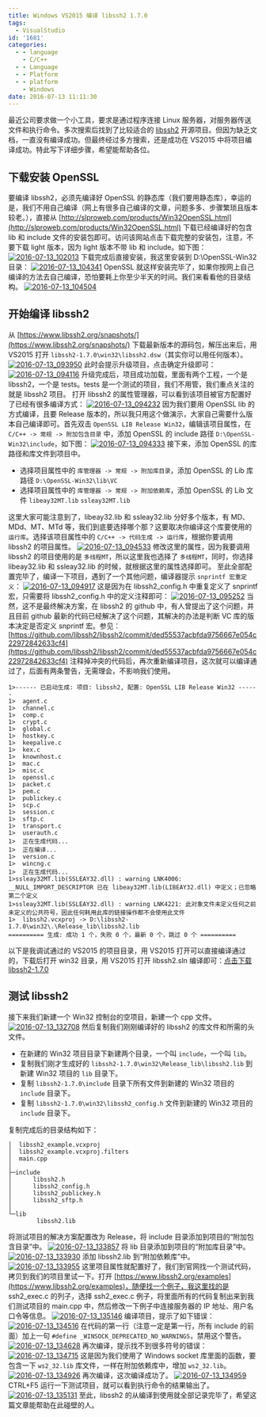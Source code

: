 ```yaml
---
title: Windows VS2015 编译 libssh2 1.7.0
tags:
  - VisualStudio
id: '1681'
categories:
  - - language
    - C/C++
  - - Language
  - - Platform
  - - platform
    - Windows
date: 2016-07-13 11:11:30
---
```


最近公司要求做一个小工具，要求是通过程序连接 Linux 服务器，对服务器传送文件和执行命令。多次搜索后找到了比较适合的 [libssh2](https://www.libssh2.org/) 开源项目。但因为缺乏文档，一直没有编译成功。但最终经过多方搜索，还是成功在 VS2015 中将项目编译成功。特此写下详细步骤，希望能帮助各位。
<!-- more -->
## 下载安装 OpenSSL

要编译 libssh2，必须先编译好 OpenSSL 的静态库（我们要用静态库），幸运的是，我们不用自己编译（网上有很多自己编译的文章，问题多多、步骤繁琐且版本较老。），直接从 [http://slproweb.com/products/Win32OpenSSL.html](http://slproweb.com/products/Win32OpenSSL.html) 下载已经编译好的包含 lib 和 include 文件的安装包即可。访问该网站点击下载完整的安装包，注意，不要下载 light 版本，因为 light 版本不带 lib 和 include。如下图： [![2016-07-13_102013](http://www.mycode.net.cn/wp-content/uploads/2016/07/2016-07-13_102013.png)](http://www.mycode.net.cn/wp-content/uploads/2016/07/2016-07-13_102013.png) 下载完成后直接安装，我这里安装到 D:\\OpenSSL-Win32 目录： [![2016-07-13_104341](http://www.mycode.net.cn/wp-content/uploads/2016/07/2016-07-13_104341.png)](http://www.mycode.net.cn/wp-content/uploads/2016/07/2016-07-13_104341.png) OpenSSL 就这样安装完毕了，如果你按网上自己编译的方法去自己编译，恐怕要耗上你至少半天的时间。我们来看看他的目录结构。 [![2016-07-13_104504](http://www.mycode.net.cn/wp-content/uploads/2016/07/2016-07-13_104504.png)](http://www.mycode.net.cn/wp-content/uploads/2016/07/2016-07-13_104504.png)

## 开始编译 libssh2

从 [https://www.libssh2.org/snapshots/](https://www.libssh2.org/snapshots/) 下载最新版本的源码包，解压出来后，用 VS2015 打开 `libssh2-1.7.0\win32\libssh2.dsw`（其实你可以用任何版本）。 [![2016-07-13_093950](http://www.mycode.net.cn/wp-content/uploads/2016/07/2016-07-13_093950.png)](http://www.mycode.net.cn/wp-content/uploads/2016/07/2016-07-13_093950.png) 此时会提示升级项目，点击确定升级即可： [![2016-07-13_094116](http://www.mycode.net.cn/wp-content/uploads/2016/07/2016-07-13_094116.png)](http://www.mycode.net.cn/wp-content/uploads/2016/07/2016-07-13_094116.png) 升级完成后，项目成功加载，里面有两个工程，一个是 libssh2，一个是 tests。tests 是一个测试的项目，我们不用管，我们重点关注的就是 libssh2 项目。 打开 libssh2 的属性管理器，可以看到该项目被官方配置好了已经有很多编译方式： [![2016-07-13_094232](http://www.mycode.net.cn/wp-content/uploads/2016/07/2016-07-13_094232.png)](http://www.mycode.net.cn/wp-content/uploads/2016/07/2016-07-13_094232.png) 因为我们要用 OpenSSL lib 的方式编译，且要 Release 版本的，所以我只用这个做演示，大家自己需要什么版本自己编译即可。首先双击 `OpenSSL LIB Release Win32`，编辑该项目属性，在 `C/C++ -> 常规 -> 附加包含目录` 中，添加 OpenSSL 的 include 路径 `D:\OpenSSL-Win32\include`，如下图： [![2016-07-13_094333](http://www.mycode.net.cn/wp-content/uploads/2016/07/2016-07-13_094333.png)](http://www.mycode.net.cn/wp-content/uploads/2016/07/2016-07-13_094333.png) 接下来，添加 OpenSSL 的库路径和库文件到项目中。

*   选择项目属性中的 `库管理器 -> 常规 -> 附加库目录`，添加 OpenSSL 的 Lib 库路径 `D:\OpenSSL-Win32\lib\VC`
*   选择项目属性中的 `库管理器 -> 常规 -> 附加依赖库`，添加 OpenSSL 的 Lib 文件 `libeay32MT.lib` `ssleay32MT.lib`

这里大家可能注意到了，libeay32.lib 和 ssleay32.lib 分好多个版本，有 MD、MDd、MT、MTd 等，我们到底要选择哪个那？这要取决你编译这个库要使用的 `运行库`。选择该项目属性中的 `C/C++ -> 代码生成 -> 运行库`，根据你要调用 libssh2 的项目属性。 [![2016-07-13_094533](http://www.mycode.net.cn/wp-content/uploads/2016/07/2016-07-13_094533.png)](http://www.mycode.net.cn/wp-content/uploads/2016/07/2016-07-13_094533.png) 修改这里的属性，因为我要调用 libssh2 的项目使用的是 `多线程MT`，所以这里我也选择了 `多线程MT`，同时，你选择 libeay32.lib 和 ssleay32.lib 的时候，就根据这里的属性选择即可。 至此全部配置完毕了，编译一下项目，遇到了一个其他问题，编译器提示 `snprintf 宏重定义`： [![2016-07-13_094917](http://www.mycode.net.cn/wp-content/uploads/2016/07/2016-07-13_094917.png)](http://www.mycode.net.cn/wp-content/uploads/2016/07/2016-07-13_094917.png) 这是因为在 libssh2\_config.h 中重复定义了 snprintf 宏，只需要将 libssh2\_config.h 中的定义注释即可： [![2016-07-13_095252](http://www.mycode.net.cn/wp-content/uploads/2016/07/2016-07-13_095252.png)](http://www.mycode.net.cn/wp-content/uploads/2016/07/2016-07-13_095252.png) 当然，这不是最终解决方案，在 libssh2 的 github 中，有人曾提出了这个问题，并且目前 github 最新的代码已经解决了这个问题，其解决的办法是判断 VC 库的版本决定是否定义 snprintf 宏。参见：[https://github.com/libssh2/libssh2/commit/ded55537acbfda9756667e054c22972842633cf4](https://github.com/libssh2/libssh2/commit/ded55537acbfda9756667e054c22972842633cf4) 注释掉冲突的代码后，再次重新编译项目，这次就可以编译通过了，后面有两条警告，无需理会，不影响我们使用。

```
1>------ 已启动生成: 项目: libssh2, 配置: OpenSSL LIB Release Win32 ------
1>  agent.c
1>  channel.c
1>  comp.c
1>  crypt.c
1>  global.c
1>  hostkey.c
1>  keepalive.c
1>  kex.c
1>  knownhost.c
1>  mac.c
1>  misc.c
1>  openssl.c
1>  packet.c
1>  pem.c
1>  publickey.c
1>  scp.c
1>  session.c
1>  sftp.c
1>  transport.c
1>  userauth.c
1>  正在生成代码...
1>  正在编译...
1>  version.c
1>  wincng.c
1>  正在生成代码...
1>ssleay32MT.lib(SSLEAY32.dll) : warning LNK4006: __NULL_IMPORT_DESCRIPTOR 已在 libeay32MT.lib(LIBEAY32.dll) 中定义；已忽略第二个定义
1>ssleay32MT.lib(SSLEAY32.dll) : warning LNK4221: 此对象文件未定义任何之前未定义的公共符号，因此任何耗用此库的链接操作都不会使用此文件
1>  libssh2.vcxproj -> D:\libssh2-1.7.0\win32\.\Release_lib\libssh2.lib
========== 生成: 成功 1 个，失败 0 个，最新 0 个，跳过 0 个 ==========
```

以下是我调试通过的 VS2015 的项目目录，用 VS2015 打开可以直接编译通过的，下载后打开 win32 目录，用 VS2015 打开 libssh2.sln 编译即可：[点击下载 libssh2-1.7.0](http://www.mycode.net.cn/wp-content/uploads/2016/07/libssh2-1.7.0.zip)

## 测试 libssh2

接下来我们新建一个 Win32 控制台的空项目，新建一个 cpp 文件。 [![2016-07-13_132708](http://www.mycode.net.cn/wp-content/uploads/2016/07/2016-07-13_132708.png)](http://www.mycode.net.cn/wp-content/uploads/2016/07/2016-07-13_132708.png) 然后复制我们刚刚编译好的 libssh2 的库文件和所需的头文件。

*   在新建的 Win32 项目目录下新建两个目录，一个叫 `include`，一个叫 `lib`。
*   复制我们刚才生成好的 `libssh2-1.7.0\win32\Release_lib\libssh2.lib` 到新建 Win32 项目的 `lib` 目录下。
*   复制 `libssh2-1.7.0\include` 目录下所有文件到新建的 Win32 项目的 `include` 目录下。
*   复制 `libssh2-1.7.0\win32\libssh2_config.h` 文件到新建的 Win32 项目的 `include` 目录下。

复制完成后的目录结构如下：

```
│  libssh2_example.vcxproj
│  libssh2_example.vcxproj.filters
│  main.cpp
│
├─include
│      libssh2.h
│      libssh2_config.h
│      libssh2_publickey.h
│      libssh2_sftp.h
│
└─lib
        libssh2.lib
```

将测试项目的解决方案配置改为 Release，将 include 目录添加到项目的“附加包含目录”中。 [![2016-07-13_133857](http://www.mycode.net.cn/wp-content/uploads/2016/07/2016-07-13_133857.png)](http://www.mycode.net.cn/wp-content/uploads/2016/07/2016-07-13_133857.png) 将 lib 目录添加到项目的“附加库目录”中。 [![2016-07-13_133930](http://www.mycode.net.cn/wp-content/uploads/2016/07/2016-07-13_133930.png)](http://www.mycode.net.cn/wp-content/uploads/2016/07/2016-07-13_133930.png) 添加 libssh2.lib 到“附加依赖库”中。 [![2016-07-13_133955](http://www.mycode.net.cn/wp-content/uploads/2016/07/2016-07-13_133955.png)](http://www.mycode.net.cn/wp-content/uploads/2016/07/2016-07-13_133955.png) 这里项目属性就配置好了，我们到官网找一个测试代码，拷贝到我们的项目里试一下。打开 [https://www.libssh2.org/examples](https://www.libssh2.org/examples)，随便找一个例子，我这里找的是 ssh2\_exec.c 的列子，选择 ssh2\_exec.c 例子，将里面所有的代码复制出来到我们测试项目的 main.cpp 中，然后修改一下例子中连接服务器的 IP 地址、用户名口令等信息。 [![2016-07-13_135146](http://www.mycode.net.cn/wp-content/uploads/2016/07/2016-07-13_135146.png)](http://www.mycode.net.cn/wp-content/uploads/2016/07/2016-07-13_135146.png) 编译项目，提示了如下错误： [![2016-07-13_134516](http://www.mycode.net.cn/wp-content/uploads/2016/07/2016-07-13_134516.png)](http://www.mycode.net.cn/wp-content/uploads/2016/07/2016-07-13_134516.png) 在代码的第一行（注意一定是第一行，所有 include 的前面）加上一句 `#define _WINSOCK_DEPRECATED_NO_WARNINGS`，禁用这个警告。 [![2016-07-13_134628](http://www.mycode.net.cn/wp-content/uploads/2016/07/2016-07-13_134628.png)](http://www.mycode.net.cn/wp-content/uploads/2016/07/2016-07-13_134628.png) 再次编译，提示找不到很多符号的错误： [![2016-07-13_134715](http://www.mycode.net.cn/wp-content/uploads/2016/07/2016-07-13_134715.png)](http://www.mycode.net.cn/wp-content/uploads/2016/07/2016-07-13_134715.png) 这是因为我们使用了 Windows socket 库里面的函数，要包含一下 `ws2_32.lib` 库文件，一样在附加依赖库中，增加 `ws2_32.lib`。 [![2016-07-13_134926](http://www.mycode.net.cn/wp-content/uploads/2016/07/2016-07-13_134926.png)](http://www.mycode.net.cn/wp-content/uploads/2016/07/2016-07-13_134926.png) 再次编译，这次编译成功了。 [![2016-07-13_134959](http://www.mycode.net.cn/wp-content/uploads/2016/07/2016-07-13_134959.png)](http://www.mycode.net.cn/wp-content/uploads/2016/07/2016-07-13_134959.png) CTRL+F5 运行一下测试项目，就可以看到执行命令的结果输出了。 [![2016-07-13_135131](http://www.mycode.net.cn/wp-content/uploads/2016/07/2016-07-13_135131.png)](http://www.mycode.net.cn/wp-content/uploads/2016/07/2016-07-13_135131.png) 至此，libssh2 的从编译到使用就全部记录完毕了，希望这篇文章能帮助在此碰壁的人。